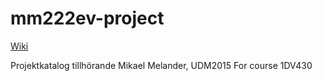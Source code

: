 # mm222ev-project

[Wiki](https://github.com/1dv430/mm222ev-project/wiki)

Projektkatalog tillhörande Mikael Melander, UDM2015
For course 1DV430
